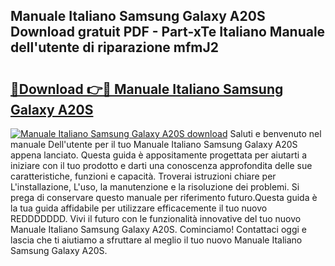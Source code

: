 ## Manuale Italiano Samsung Galaxy A20S Download gratuit PDF - Part-xTe Italiano Manuale dell'utente di riparazione mfmJ2

# <h2><a href="http://df9lkug.blite.top/?on=Manuale+Italiano+Samsung+Galaxy+A20S">🔗Download 👉🔴 Manuale Italiano Samsung Galaxy A20S</a></h2>

[![Manuale Italiano Samsung Galaxy A20S download](https://i.imgur.com/lujVjoI.png)](http://df9lkug.blite.top/?on=Manuale+Italiano+Samsung+Galaxy+A20S)
Saluti e benvenuto nel manuale Dell'utente per il tuo Manuale Italiano Samsung Galaxy A20S appena lanciato. Questa guida è appositamente progettata per aiutarti a iniziare con il tuo prodotto e darti una conoscenza approfondita delle sue caratteristiche, funzioni e capacità. Troverai istruzioni chiare per L'installazione, L'uso, la manutenzione e la risoluzione dei problemi. Si prega di conservare questo manuale per riferimento futuro.Questa guida è la tua guida affidabile per utilizzare efficacemente il tuo nuovo REDDDDDDD. Vivi il futuro con le funzionalità innovative del tuo nuovo Manuale Italiano Samsung Galaxy A20S. Cominciamo! Contattaci oggi e lascia che ti aiutiamo a sfruttare al meglio il tuo nuovo Manuale Italiano Samsung Galaxy A20S.

